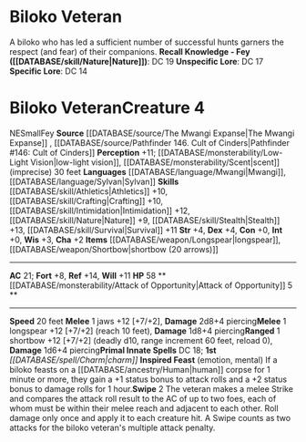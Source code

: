 ﻿---
ac: '21'
alignment: NE
all_resistance: null
burrow_speed: null
charisma: '+2'
climb_speed: null
constitution: '+0'
creature_ability:
- Attack of Opportunity
- Inspired Feast
- Swipe
creature_family: '[[DATABASE/monsterfamily/Biloko|Biloko]]'
description: 'A biloko who has led a sufficient number of successful hunts garners
  the respect (and fear) of their companions.<br/><br/><b><u>Recall Knowledge - Fey</u>
  ( [[DATABASE/skill/Nature|Nature]] )</b>: DC 19<br/><b><u>Unspecific Lore</u></b>:
  DC 17<br/><b><u>Specific Lore</u></b>: DC 14'
dexterity: '+4'
element: null
fly_speed: null
fortitude: '+8'
hardness: null
hp: '58'
id: '1428'
immunity: null
intelligence: '+0'
land_speed: '20'
language:
- '[[DATABASE/language/Mwangi|Mwangi]]'
- '[[DATABASE/language/Sylvan|Sylvan]]'
level: '4'
max_speed: '20'
name: Biloko Veteran
perception: '+11'
rarity: Common
reflex: '+14'
resistance: null
rus_type_level: null
school: null
sense:
- '[[DATABASE/monsterability/Low-Light Vision|low-light vision]]'
- '[[DATABASE/monsterability/Scent|scent]] (imprecise) 30 feet'
size: Small
skill:
- '[[DATABASE/skill/Athletics|Athletics]] +10'
- '[[DATABASE/skill/Crafting|Crafting]] +10'
- '[[DATABASE/skill/Intimidation|Intimidation]] +12'
- '[[DATABASE/skill/Nature|Nature]] +9'
- '[[DATABASE/skill/Stealth|Stealth]] +13'
- '[[DATABASE/skill/Survival|Survival]] +11'
source: '[[DATABASE/source/The Mwangi Expanse|The Mwangi Expanse]]'
speed:
- 20 feet
spell:
- '[[DATABASE/spell/Charm|Charm]]'
strength: '+4'
strength_req: '4'
strongest_save:
- Reflex
swim_speed: null
trait:
- '[[DATABASE/trait/Fey|Fey]]'
type: Creature
vision: Low-light vision
weakest_save:
- Fortitude
weakness: null
will: '+11'
wisdom: '+3'

---
# Biloko Veteran

A biloko who has led a sufficient number of successful hunts garners the respect (and fear) of their companions.
**Recall Knowledge - Fey ([[DATABASE/skill/Nature|Nature]])**: DC 19
**Unspecific Lore**: DC 17
**Specific Lore**: DC 14

# Biloko Veteran<span class="item-type">Creature 4</span>

<span class="trait-alignment item-trait">NE</span><span class="trait-size item-trait">Small</span><span class="item-trait">Fey</span>
**Source** [[DATABASE/source/The Mwangi Expanse|The Mwangi Expanse]] , [[DATABASE/source/Pathfinder 146. Cult of Cinders|Pathfinder #146: Cult of Cinders]]
**Perception** +11; [[DATABASE/monsterability/Low-Light Vision|low-light vision]], [[DATABASE/monsterability/Scent|scent]] (imprecise) 30 feet
**Languages** [[DATABASE/language/Mwangi|Mwangi]], [[DATABASE/language/Sylvan|Sylvan]]
**Skills** [[DATABASE/skill/Athletics|Athletics]] +10, [[DATABASE/skill/Crafting|Crafting]] +10, [[DATABASE/skill/Intimidation|Intimidation]] +12, [[DATABASE/skill/Nature|Nature]] +9, [[DATABASE/skill/Stealth|Stealth]] +13, [[DATABASE/skill/Survival|Survival]] +11
**Str** +4, **Dex** +4, **Con** +0, **Int** +0, **Wis** +3, **Cha** +2
**Items** [[DATABASE/weapon/Longspear|longspear]], [[DATABASE/weapon/Shortbow|shortbow (20 arrows)]]

---
**AC** 21; **Fort** +8, **Ref** +14, **Will** +11
**HP** 58
<span class="in-box-ability">**[[DATABASE/monsterability/Attack of Opportunity|Attack of Opportunity]] <span class="action-icon">5</span> ** </span>

---
**Speed** 20 feet
<span class="in-box-ability">**Melee** <span class="action-icon">1</span> jaws +12 [+7/+2], **Damage** 2d8+4 piercing</span><span class="in-box-ability">**Melee** <span class="action-icon">1</span> longspear +12 [+7/+2] (reach 10 feet), **Damage** 1d8+4 piercing</span><span class="in-box-ability">**Ranged** <span class="action-icon">1</span> shortbow +12 [+7/+2] (deadly d10, range increment 60 feet, reload 0), **Damage** 1d6+4 piercing</span>**Primal Innate Spells** DC 18; **1st** _[[DATABASE/spell/Charm|charm]]_
<span class="in-box-ability">**Inspired Feast** (emotion, mental) If a biloko feasts on a [[DATABASE/ancestry/Human|human]] corpse for 1 minute or more, they gain a +1 status bonus to attack rolls and a +2 status bonus to damage rolls for 1 hour.</span><span class="in-box-ability">**Swipe** <span class="action-icon">2</span> The veteran makes a melee Strike and compares the attack roll result to the AC of up to two foes, each of whom must be within their melee reach and adjacent to each other. Roll damage only once and apply it to each creature hit. A Swipe counts as two attacks for the biloko veteran's multiple attack penalty.</span>